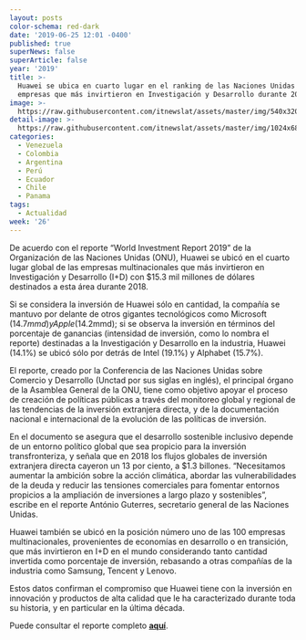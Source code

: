 ```yaml
---
layout: posts
color-schema: red-dark
date: '2019-06-25 12:01 -0400'
published: true
superNews: false
superArticle: false
year: '2019'
title: >-
  Huawei se ubica en cuarto lugar en el ranking de las Naciones Unidas de las
  empresas que más invirtieron en Investigación y Desarrollo durante 2018
image: >-
  https://raw.githubusercontent.com/itnewslat/assets/master/img/540x320/Naciones-Unidas-p.jpg
detail-image: >-
  https://raw.githubusercontent.com/itnewslat/assets/master/img/1024x680/Naciones-Unidas-g.jpg
categories:
  - Venezuela
  - Colombia
  - Argentina
  - Perú
  - Ecuador
  - Chile
  - Panama
tags:
  - Actualidad
week: '26'
---
```

De acuerdo con el reporte “World Investment Report 2019” de la Organización de las Naciones Unidas (ONU), Huawei se ubicó en el cuarto lugar global de las empresas multinacionales que más invirtieron en Investigación y Desarrollo (I+D) con $15.3 mil millones de dólares destinados a esta área durante 2018.

Si se considera la inversión de Huawei sólo en cantidad, la compañía se mantuvo por delante de otros gigantes tecnológicos como Microsoft ($14.7mmd) y Apple ($14.2mmd); si se observa la inversión en términos del porcentaje de ganancias (intensidad de inversión, como lo nombra el reporte) destinadas a la Investigación y Desarrollo en la industria, Huawei (14.1%) se ubicó sólo por detrás de Intel (19.1%) y Alphabet (15.7%).

El reporte, creado por la Conferencia de las Naciones Unidas sobre Comercio y Desarrollo (Unctad por sus siglas en inglés), el principal órgano de la Asamblea General de la ONU, tiene como objetivo apoyar el proceso de creación de políticas públicas a través del monitoreo global y regional de las tendencias de la inversión extranjera directa, y de la documentación nacional e internacional de la evolución de las políticas de inversión.

En el documento se asegura que el desarrollo sostenible inclusivo depende de un entorno político global que sea propicio para la inversión transfronteriza, y señala que en 2018 los flujos globales de inversión extranjera directa cayeron un 13 por ciento, a $1.3 billones. “Necesitamos aumentar la ambición sobre la acción climática, abordar las vulnerabilidades de la deuda y reducir las tensiones comerciales para fomentar entornos propicios a la ampliación de inversiones a largo plazo y sostenibles”, escribe en el reporte António Guterres, secretario general de las Naciones Unidas.

Huawei también se ubicó en la posición número uno de las 100 empresas multinacionales, provenientes de economías en desarrollo o en transición, que más invirtieron en I+D en el mundo considerando tanto cantidad invertida como porcentaje de inversión, rebasando a otras compañías de la industria como Samsung, Tencent y Lenovo.

Estos datos confirman el compromiso que Huawei tiene con la inversión en innovación y productos de alta calidad que le ha caracterizado durante toda su historia, y en particular en la última década.

Puede consultar el reporte completo **[aquí](https://unctad.org/en/PublicationsLibrary/wir2019_en.pdf)**.